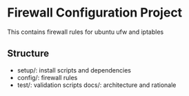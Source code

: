 # Firewall Configuration Project 
This contains firewall rules for ubuntu ufw and iptables
## Structure
- setup/: install scripts and dependencies
- config/: firewall rules
- test/: validation scripts
docs/: architecture and rationale
